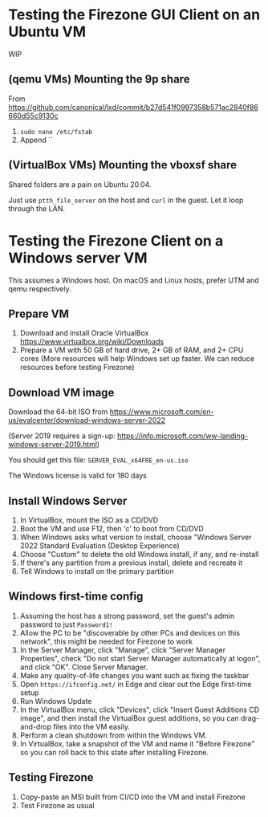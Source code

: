 # Testing the Firezone GUI Client on an Ubuntu VM

WIP

## (qemu VMs) Mounting the 9p share

From
https://github.com/canonical/lxd/commit/b27d541f0997358b571ac2840f86660d55c9130c

1. `sudo nano /etc/fstab`
1. Append ``

## (VirtualBox VMs) Mounting the vboxsf share

Shared folders are a pain on Ubuntu 20.04.

Just use `ptth_file_server` on the host and `curl` in the guest. Let it loop
through the LAN.

# Testing the Firezone Client on a Windows server VM

This assumes a Windows host. On macOS and Linux hosts, prefer UTM and qemu
respectively.

## Prepare VM

1. Download and install Oracle VirtualBox
   <https://www.virtualbox.org/wiki/Downloads>
1. Prepare a VM with 50 GB of hard drive, 2+ GB of RAM, and 2+ CPU cores (More
   resources will help Windows set up faster. We can reduce resources before
   testing Firezone)

## Download VM image

Download the 64-bit ISO from
<https://www.microsoft.com/en-us/evalcenter/download-windows-server-2022>

(Server 2019 requires a sign-up:
<https://info.microsoft.com/ww-landing-windows-server-2019.html>)

You should get this file: `SERVER_EVAL_x64FRE_en-us.iso`

The Windows license is valid for 180 days

## Install Windows Server

1. In VirtualBox, mount the ISO as a CD/DVD
1. Boot the VM and use F12, then 'c' to boot from CD/DVD
1. When Windows asks what version to install, choose "Windows Server 2022
   Standard Evaluation (Desktop Experience)
1. Choose "Custom" to delete the old Windows install, if any, and re-install
1. If there's any partition from a previous install, delete and recreate it
1. Tell Windows to install on the primary partition

## Windows first-time config

1. Assuming the host has a strong password, set the guest's admin password to
   just `Password1!`
1. Allow the PC to be "discoverable by other PCs and devices on this network",
   this might be needed for Firezone to work
1. In the Server Manager, click "Manage", click "Server Manager Properties",
   check "Do not start Server Manager automatically at logon", and click "OK".
   Close Server Manager.
1. Make any quality-of-life changes you want such as fixing the taskbar
1. Open `https://ifconfig.net/` in Edge and clear out the Edge first-time setup
1. Run Windows Update
1. In the VirtualBox menu, click "Devices", click "Insert Guest Additions CD
   image", and then install the VirtualBox guest additions, so you can
   drag-and-drop files into the VM easily.
1. Perform a clean shutdown from within the Windows VM.
1. In VirtualBox, take a snapshot of the VM and name it "Before Firezone" so you
   can roll back to this state after installing Firezone.

## Testing Firezone

1. Copy-paste an MSI built from CI/CD into the VM and install Firezone
1. Test Firezone as usual
